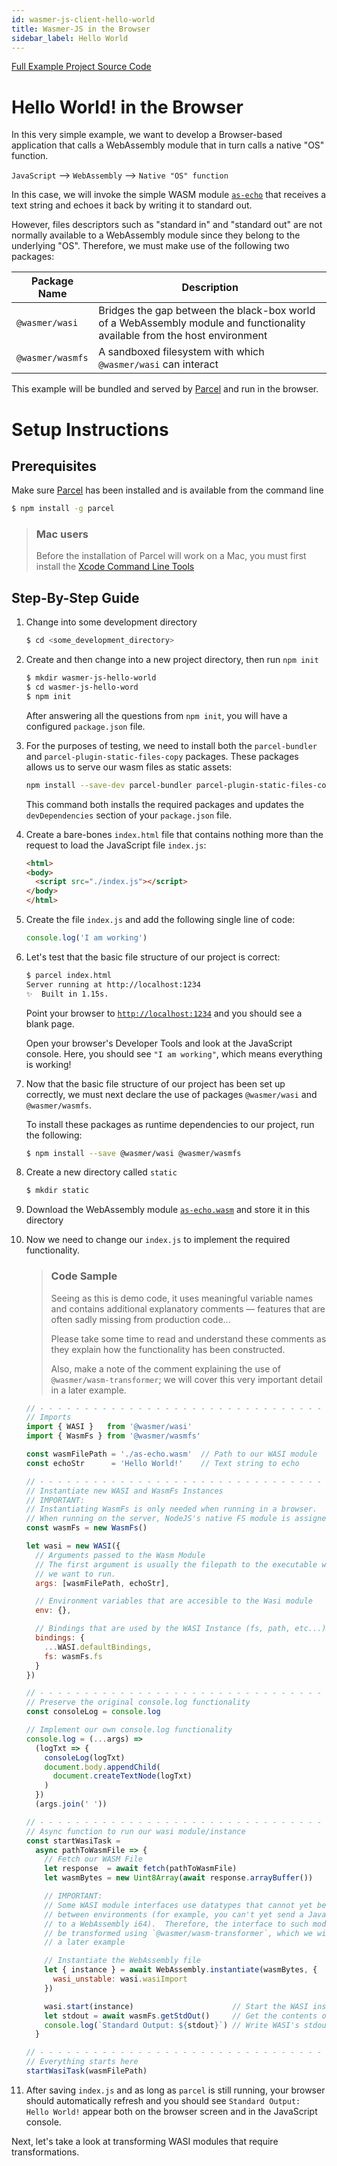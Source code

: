 ```yaml
---
id: wasmer-js-client-hello-world
title: Wasmer-JS in the Browser
sidebar_label: Hello World
---
```


[Full Example Project Source Code](https://github.com/wasmerio/docs.wasmer.io/tree/master/docs/wasmer-js/client/examples/hello-world)

# Hello World! in the Browser

In this very simple example, we want to develop a Browser-based application that calls a WebAssembly module that in turn calls a native "OS" function.

`JavaScript` --> `WebAssembly` --> `Native "OS" function`

In this case, we will invoke the simple WASM module [`as-echo`](https://github.com/torch2424/as-echo) that receives a text string and echoes it back by writing it to standard out.

However, files descriptors such as "standard in" and "standard out" are not normally available to a WebAssembly module since they belong to the underlying "OS".  Therefore, we must make use of the following two packages:

| Package Name | Description
|---|---|
| `@wasmer/wasi` | Bridges the gap between the black-box world of a WebAssembly module and functionality available from the host environment
| `@wasmer/wasmfs` | A sandboxed filesystem with which `@wasmer/wasi` can interact

This example will be bundled and served by [Parcel](https://parceljs.org/) and run in the browser.

# Setup Instructions

## Prerequisites

Make sure [Parcel](https://parceljs.org/) has been installed and is available from the command line

```bash
$ npm install -g parcel
```

> ### Mac users
> Before the installation of Parcel will work on a Mac, you must first install the [Xcode Command Line Tools](https://developer.apple.com/download/more/?=for%20Xcode)

## Step-By-Step Guide

1. Change into some development directory

    ```bash
    $ cd <some_development_directory>
    ```

1. Create and then change into a new project directory, then run `npm init`

    ```bash
    $ mkdir wasmer-js-hello-world
    $ cd wasmer-js-hello-word
    $ npm init
    ```

    After answering all the questions from `npm init`, you will have a configured `package.json` file.
 
1. For the purposes of testing, we need to install both the `parcel-bundler` and `parcel-plugin-static-files-copy` packages.  These packages allows us to serve our wasm files as static assets:

    ```bash
    npm install --save-dev parcel-bundler parcel-plugin-static-files-copy
    ```

    This command both installs the required packages and updates the `devDependencies` section of your `package.json` file.

1. Create a bare-bones `index.html` file that contains nothing more than the request to load the JavaScript file `index.js`:

    ```html
    <html>
    <body>
      <script src="./index.js"></script>
    </body>
    </html>
    ```

1. Create the file `index.js` and add the following single line of code:

    ```JavaScript
    console.log('I am working')
    ```

1. Let's test that the basic file structure of our project is correct:

    ```bash
    $ parcel index.html
    Server running at http://localhost:1234 
    ✨  Built in 1.15s.
    ```

    Point your browser to [`http://localhost:1234`](http://localhost:1234) and you should see a blank page.
    
    Open your browser's Developer Tools and look at the JavaScript console. Here, you should see ```"I am working"```, which means everything is working!

1.  Now that the basic file structure of our project has been set up correctly, we must next declare the use of packages `@wasmer/wasi` and `@wasmer/wasmfs`.

    To install these packages as runtime dependencies to our project, run the following:

    ```bash
    $ npm install --save @wasmer/wasi @wasmer/wasmfs
    ```

1. Create a new directory called `static`

    ```bash
    $ mkdir static
    ```
    
1. Download the WebAssembly module [`as-echo.wasm`](https://github.com/wasmerio/docs.wasmer.io/raw/master/docs/wasmer-js/wasm_lib/as-echo.wasm) and store it in this directory

1. Now we need to change our `index.js` to implement the required functionality.

    > ### Code Sample
    > Seeing as this is demo code, it uses meaningful variable names and contains additional explanatory comments &mdash; features that are often sadly missing from production code...
    > 
    > Please take some time to read and understand these comments as they explain how the functionality has been constructed.
    >
    > Also, make a note of the comment explaining the use of `@wasmer/wasm-transformer`; we will cover this very important detail in a later example.

    ```JavaScript
    // - - - - - - - - - - - - - - - - - - - - - - - - - - - - - - - - - - - - - - -
    // Imports
    import { WASI }   from '@wasmer/wasi'
    import { WasmFs } from '@wasmer/wasmfs'

    const wasmFilePath = './as-echo.wasm'  // Path to our WASI module
    const echoStr      = 'Hello World!'    // Text string to echo

    // - - - - - - - - - - - - - - - - - - - - - - - - - - - - - - - - - - - - - - -
    // Instantiate new WASI and WasmFs Instances
    // IMPORTANT:
    // Instantiating WasmFs is only needed when running in a browser.
    // When running on the server, NodeJS's native FS module is assigned by default
    const wasmFs = new WasmFs()

    let wasi = new WASI({
      // Arguments passed to the Wasm Module
      // The first argument is usually the filepath to the executable wasi module
      // we want to run.
      args: [wasmFilePath, echoStr],

      // Environment variables that are accesible to the Wasi module
      env: {},

      // Bindings that are used by the WASI Instance (fs, path, etc...)
      bindings: {
        ...WASI.defaultBindings,
        fs: wasmFs.fs
      }
    })

    // - - - - - - - - - - - - - - - - - - - - - - - - - - - - - - - - - - - - - - -
    // Preserve the original console.log functionality
    const consoleLog = console.log

    // Implement our own console.log functionality
    console.log = (...args) =>
      (logTxt => {
        consoleLog(logTxt)
        document.body.appendChild(
          document.createTextNode(logTxt)
        )
      })
      (args.join(' '))

    // - - - - - - - - - - - - - - - - - - - - - - - - - - - - - - - - - - - - - - -
    // Async function to run our wasi module/instance
    const startWasiTask =
      async pathToWasmFile => {
        // Fetch our WASM File
        let response  = await fetch(pathToWasmFile)
        let wasmBytes = new Uint8Array(await response.arrayBuffer())

        // IMPORTANT:
        // Some WASI module interfaces use datatypes that cannot yet be transferred
        // between environments (for example, you can't yet send a JavaScript BigInt
        // to a WebAssembly i64).  Therefore, the interface to such modules has to
        // be transformed using `@wasmer/wasm-transformer`, which we will cover in
        // a later example

        // Instantiate the WebAssembly file
        let { instance } = await WebAssembly.instantiate(wasmBytes, {
          wasi_unstable: wasi.wasiImport
        })

        wasi.start(instance)                      // Start the WASI instance
        let stdout = await wasmFs.getStdOut()     // Get the contents of /dev/stdout
        console.log(`Standard Output: ${stdout}`) // Write WASI's stdout to the DOM
      }

    // - - - - - - - - - - - - - - - - - - - - - - - - - - - - - - - - - - - - - - -
    // Everything starts here
    startWasiTask(wasmFilePath)
    ```

1. After saving `index.js` and as long as `parcel` is still running, your browser should automatically refresh and you should see `Standard Output: Hello World!` appear both on the browser screen and in the JavaScript console.




Next, let's take a look at transforming WASI modules that require transformations.
